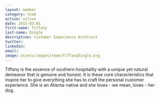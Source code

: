 ```yaml
---
layout: member
category: team
active: active
date: 2015-03-01
first-name: Tiffany
last-name: Dingle
description: Customer Experience Architect
twitter:
linkedin:
email:
image: assets/images/team/TiffanyDingle.png
---
```

Tiffany is the essence of southern hospitality with a unique yet natural demeanor that is genuine and honest. It is these core characteristics that inspire her to give everything she has to craft the personal customer experience. She is an Atlanta-native and she loves - we mean, loves - her dog.
